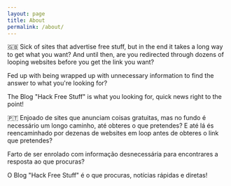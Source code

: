 ```yaml
---
layout: page
title: About
permalink: /about/
---
```



🇬🇧 Sick of sites that advertise free stuff, but in the end it takes a long way to get what you want? And until then, are you redirected through dozens of looping websites before you get the link you want?

Fed up with being wrapped up with unnecessary information to find the answer to what you're looking for?

The Blog "Hack Free Stuff" is what you looking for, quick news right to the point!

🇵🇹 Enjoado de sites que anunciam coisas gratuitas, mas no fundo é necessário um longo caminho, até obteres o que pretendes? E até lá és reencaminhado por dezenas de websites em loop antes de obteres o link que pretendes?

Farto de ser enrolado com informação desnecessária para encontrares a resposta ao que procuras?

O Blog "Hack Free Stuff" é o que procuras, notícias rápidas e diretas!

<!---This is the base Jekyll theme. You can find out more info about customizing your Jekyll theme, as well as basic Jekyll usage documentation at [jekyllrb.com](https://jekyllrb.com/) 

// You can find the source code for Minima at GitHub:
[jekyll][jekyll-organization] /
[minima](https://github.com/jekyll/minima)

You can find the source code for Jekyll at GitHub:
[jekyll][jekyll-organization] /
[jekyll](https://github.com/jekyll/jekyll)


[jekyll-organization]: https://github.com/jekyll
-->